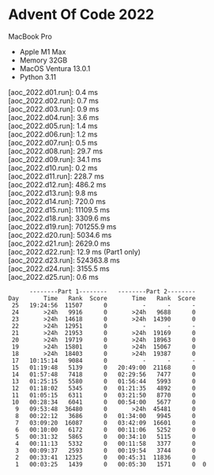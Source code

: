 # Advent Of Code 2022

MacBook Pro
- Apple M1 Max
- Memory 32GB 
- MacOS Ventura 13.0.1
- Python 3.11


[aoc_2022.d01.run]: 0.4 ms \
[aoc_2022.d02.run]: 0.7 ms \
[aoc_2022.d03.run]: 0.9 ms \
[aoc_2022.d04.run]: 3.6 ms \
[aoc_2022.d05.run]: 1.4 ms \
[aoc_2022.d06.run]: 1.2 ms \
[aoc_2022.d07.run]: 0.5 ms \
[aoc_2022.d08.run]: 29.7 ms \
[aoc_2022.d09.run]: 34.1 ms \
[aoc_2022.d10.run]: 0.2 ms \
[aoc_2022.d11.run]: 228.7 ms \
[aoc_2022.d12.run]: 486.2 ms \
[aoc_2022.d13.run]: 9.8 ms \
[aoc_2022.d14.run]: 720.0 ms \
[aoc_2022.d15.run]: 11109.5 ms \
[aoc_2022.d18.run]: 3309.6 ms \
[aoc_2022.d19.run]: 701255.9 ms \
[aoc_2022.d20.run]: 5034.6 ms \
[aoc_2022.d21.run]: 2629.0 ms \
[aoc_2022.d22.run]: 12.9 ms (Part1 only) \
[aoc_2022.d23.run]: 524363.8 ms \
[aoc_2022.d24.run]: 3155.5 ms \
[aoc_2022.d25.run]: 0.6 ms

```             
      --------Part 1--------   --------Part 2--------
Day       Time   Rank  Score       Time   Rank  Score
 25   19:24:56  11507      0          -      -      -
 24       >24h   9916      0       >24h   9688      0
 23       >24h  14618      0       >24h  14390      0
 22       >24h  12951      0          -      -      -
 21       >24h  21953      0       >24h  19169      0
 20       >24h  19719      0       >24h  18963      0
 19       >24h  15801      0       >24h  15067      0
 18       >24h  18403      0       >24h  19387      0
 17   10:15:14   9084      0          -      -      -
 15   01:19:48   5139      0   20:49:00  21168      0
 14   01:57:48   7418      0   02:29:56   7477      0
 13   01:25:15   5580      0   01:56:44   5993      0
 12   01:18:02   5345      0   01:21:35   4892      0
 11   01:05:15   6311      0   03:21:50   8770      0
 10   00:28:34   6041      0   00:54:00   5677      0
  9   09:53:48  36480      0       >24h  45481      0
  8   00:22:12   3686      0   01:34:00   9945      0
  7   03:09:20  16087      0   03:42:09  16601      0
  6   00:10:00   6172      0   00:11:06   5252      0
  5   00:31:32   5865      0   00:34:10   5115      0
  4   00:11:13   5332      0   00:11:58   3377      0
  3   00:09:37   2593      0   00:19:54   3744      0
  2   00:33:41  12325      0   00:45:31  11836      0
  1   00:03:25   1439      0   00:05:30   1571      0  0
  ```
